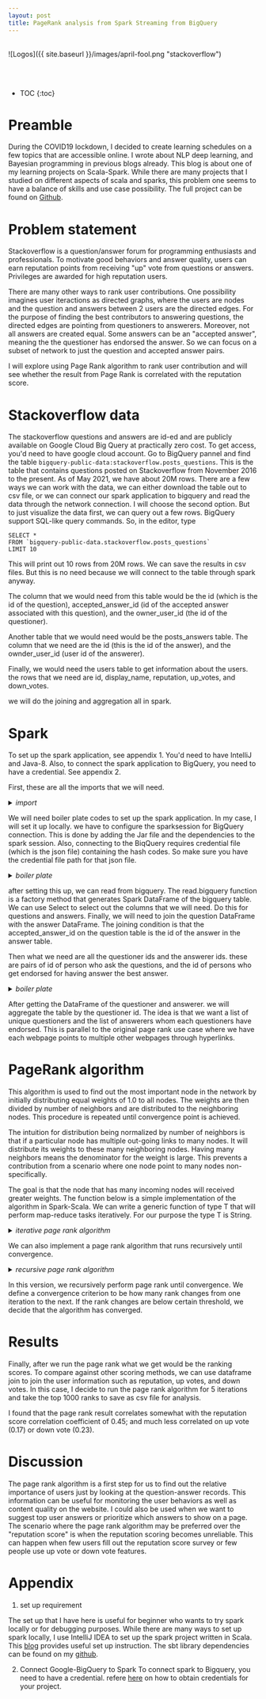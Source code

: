 ```yaml
---
layout: post
title: PageRank analysis from Spark Streaming from BigQuery
---
```


<br>
![Logos]({{ site.baseurl }}/images/april-fool.png "stackoverflow")
<p align="center">
    <font size="4"> </font>
</p>
<br>
<br>

* TOC
{:toc}
# Preamble
During the COVID19 lockdown, I decided to create learning schedules on a few topics that are accessible online. I wrote about NLP deep learning, and Bayesian programming in previous blogs already. This blog is about one of my learning projects on Scala-Spark. While there are many projects that I studied on different aspects of scala and sparks, this problem one seems to have a balance of skills and use case possibility. The full project can be found on [Github](https://github.com/VincentK1991/spark_tutorials/tree/main/bigquery_stream).

# Problem statement
Stackoverflow is a question/answer forum for programming enthusiasts and professionals. To motivate good behaviors and answer quality, users can earn reputation points from receiving "up" vote from questions or answers. Privileges are awarded for high reputation users. 

There are many other ways to rank user contributions. One possibility imagines user iteractions as directed graphs, where the users are nodes and the question and answers between 2 users are the directed edges. For the purpose of finding the best contributors to answering questions, the directed edges are pointing from questioners to answerers. Moreover, not all answers are created equal. Some answers can be an "accepted answer", meaning the the questioner has endorsed the answer. So we can focus on a subset of network to just the question and accepted answer pairs.

I will explore using Page Rank algorithm to rank user contribution and will see whether the result from Page Rank  is correlated with the reputation score. 

# Stackoverflow data

The stackoverflow questions and answers are id-ed and are publicly available on Google Cloud Big Query at practically zero cost. To get access, you'd need to have google cloud account. Go to BigQuery pannel and find the table `bigquery-public-data:stackoverflow.posts_questions`. This is the table that contains questions posted on Stackoverflow from November 2016 to the present. As of May 2021, we have about 20M rows. There are a few ways we can work with the data, we can either download the table out to csv file, or we can connect our spark application to bigquery and read the data through the network connection. I will choose the second option. But to just visualize the data first, we can query out a few rows. BigQuery support SQL-like query commands. So, in the editor, type 

```
SELECT *
FROM `bigquery-public-data.stackoverflow.posts_questions`
LIMIT 10
```

This will print out 10 rows from 20M rows. We can save the results in csv files. But this is no need because we will connect to the table through spark anyway.

The column that we would need from this table would be the id (which is the id of the question), accepted_answer_id (id of the accepted answer associated with this question), and the owner_user_id (the id of the questioner).

Another table that we would need would be the posts_answers table. The column that we need are the id (this is the id of the answer), and the ownder_user_id (user id of the answerer).

Finally, we would need the users table to get information about the users. the rows that we need are id, display_name, reputation, up_votes, and down_votes. 

we will do the joining and aggregation all in spark.

# Spark

To set up the spark application, see appendix 1. You'd need to have IntelliJ and Java-8. Also, to connect the spark application to BigQuery, you need to have a credential. See appendix 2.

First, these are all the imports that we will need.

<details>
<summary>
<i>import </i>
</summary>
<p>
{% highlight scala %}

import org.apache.spark.{SparkConf, SparkContext}
import org.apache.spark.sql.SparkSession
import org.apache.spark.rdd.RDD
import org.apache.spark.sql.functions._
import org.apache.spark.sql._
import com.google.cloud.spark.bigquery._
import scala.collection.mutable
import scala.reflect.ClassTag

{% endhighlight %}  
</p>
</details>

We will need boiler plate codes to set up the spark application. In my case, I will set it up locally. we have to configure the sparksession for BigQuery connection. This is done by adding the Jar file and the dependencies to the spark session. Also, connecting to the BiqQuery requires credential file (which is the json file) containing the hash codes. So make sure you have the credential file path for that json file.

<details>
<summary>
<i>boiler plate </i>
</summary>
<p>
{% highlight scala %}

  val conf: SparkConf = new SparkConf().setMaster("local").setAppName("main")
  val sc: SparkContext = new SparkContext(conf)
  sc.setLogLevel("WARN")
  val spark = SparkSession.builder().config("spark.jars.packages", "com.google.cloud.spark:spark-bigquery-with-dependencies_2.12:0.19.1").getOrCreate
  spark.conf.set("credentialsFile", "src/main/resources/bigquery_stream/credentials2.json")

  import spark.implicits._

{% endhighlight %}  
</p>
</details>

after setting this up, we can read from bigquery. The read.bigquery function is a factory method that generates Spark DataFrame of the bigquery table. We can use Select to select out the columns that we will need. Do this for questions and answers. Finally, we will need to join the question DataFrame with the answer DataFrame. The joining condition is that the accepted_answer_id on the question table is the id of the answer in the answer table. 

Then what we need are all the questioner ids and the answerer ids. these are pairs of id of person who ask the questions, and the id of persons who get endorsed for having answer the best answer. 

<details>
<summary>
<i>boiler plate </i>
</summary>
<p>
{% highlight scala %}
  
  val baseQuery: String = "bigquery-public-data:stackoverflow."
  val resourcePath: String = "src/main/resources/bigquery_stream/"
  val Q: DataFrame = spark.read.bigquery(baseQuery + "posts_questions")
    .select($"id", $"accepted_answer_id", $"owner_user_id")
  val A: DataFrame = spark.read.bigquery(baseQuery + "posts_answers") select($"id", $"owner_user_id")

  val QandA: DataFrame = Q.as("Q")
    .join(A.as("A"), Q("accepted_answer_id") === A("id"))
    .select(
      col("Q.owner_user_id").as("questioner_id"),
      col("A.owner_user_id").as("answerer_id")
      )
    .where(col("Q.owner_user_id").isNotNull && col("A.owner_user_id").isNotNull)

{% endhighlight %}  
</p>
</details>

After getting the DataFrame of the questioner and answerer. we will aggregate the table by the questioner id. The idea is that we want a list of unique questioners and the list of answerers whom each questioners have endorsed. This is parallel to the original page rank use case where we have each webpage points to multiple other webpages through hyperlinks.

# PageRank algorithm

This algorithm is used to find out the most important node in the network by initially distributing equal weights of 1.0 to all nodes. The weights are then divided by number of neighbors and are distributed to the neighboring nodes. This procedure is repeated until convergence point is achieved.

The intuition for distribution being normalized by number of neighbors is that if a particular node has multiple out-going links to many nodes. It will distribute its weights to these many neighboring nodes. Having many neighbors means the denominator for the weight is large. This prevents a contribution from a scenario where one node point to many nodes non-specifically.

The goal is that the node that has many incoming nodes will received greater weights. 
The function below is a simple implementation of the algorithm in Spark-Scala. We can write a generic function of type T that will perform map-reduce tasks iteratively. For our purpose the type T is String. 

<details>
<summary>
<i> iterative page rank algorithm </i>
</summary>
<p>
{% highlight scala %}

  def iterativePageRank[T: ClassTag](df: RDD[(T, Iterable[T])], iter: Int): RDD[(T, Double)] = {
    var ranks: RDD[(T, Double)] = df.mapValues(_ => 1.0)
    for (_ <- 1 to iter) {
      val contribs = df.join(ranks).values.flatMap { case (list, rank) =>
        val size = list.size
        list.map(id => (id, rank / size))
      }
      ranks = contribs.reduceByKey(_ + _).mapValues(0.15 + 0.85 * _)
    }
    ranks
  }

{% endhighlight %}  
</p>
</details>

We can also implement a page rank algorithm that runs recursively until convergence. 

<details>
<summary>
<i> recursive page rank algorithm </i>
</summary>
<p>
{% highlight scala %}

  def pageRank[T: ClassTag](df: RDD[(T, (Iterable[T], Double))]): RDD[(T, (Iterable[T], Double))] = {

    val header: RDD[(T, Iterable[T])] = df.map(x => (x._1, x._2._1))
    val values: RDD[(Iterable[T], Double)] = df.values
    val contribs: RDD[(T, Double)] = values.flatMap{ case (list, rank) =>
      val size = list.size
      list.map(id => (id, rank / size))
    }
    val ranks2: RDD[(T, Double)] =  contribs.reduceByKey(_ + _).mapValues(0.15 + 0.85 * _)
    val result: RDD[(T, (Iterable[T], Double))] = header.join(ranks2)
    result.sortBy(_._2._2)
  }

  @tailrec
  def convergence[T:ClassTag](df:RDD[(T, (Iterable[T], Double))], threshold:Int, iter:Int = 1): (RDD[(T,(Iterable[T], Double))], Int) = {
    val init: RDD[(T,(Iterable[T], Double))] = pageRank(df)
    val subsequent: RDD[(T,(Iterable[T], Double))] = pageRank(init)

    val init_rank: RDD[T] = init.map(x => x._1)
    val subsequent_rank: RDD[T] = subsequent.map(x => x._1)

    val score: RDD[Int] = init_rank.zipShuffle(subsequent_rank).map{
      item:(T,T) => item._1 == item._2
    }.map{
      if(_) 0 else 1}
    val sumScore: Int = score.sum().toInt

    if (iter > 100){
      println("-- running for too long --")
      (subsequent,iter)
    }
    else if (sumScore > threshold){
      println(" -- not converge yet -- ")
      println(" -- run iteration " + iter + 2)
      convergence(subsequent, threshold, iter + 2)
    }
    else (subsequent,iter)
  }

    implicit class RichContext[T](rdd: RDD[T]) {
    def zipShuffle[A](other: RDD[A])(implicit kt: ClassTag[T], vt: ClassTag[A]): RDD[(T, A)] = {
      val otherKeyd: RDD[(Long, A)] = other.zipWithIndex().map { case (n, i) => i -> n }
      val thisKeyed: RDD[(Long, T)] = rdd.zipWithIndex().map { case (n, i) => i -> n }
      val joined = thisKeyed.join(otherKeyd).map(_._2)
      joined
    }
  }

{% endhighlight %}  
</p>
</details>

In this version, we recursively perform page rank until convergence. We define a convergence criterion to be how many rank changes from one iteration to the next. If the rank changes are below certain threshold, we decide that the algorithm has converged.

# Results

Finally, after we run the page rank what we get would be the ranking scores. To compare against other scoring methods, we can use dataframe join to join the user information such as reputation, up votes, and down votes. In this case, I decide to run the page rank algorithm for 5 iterations and take the top 1000 ranks to save as csv file for analysis. 

I found that the page rank result correlates somewhat with the reputation score correlation coefficient of 0.45; and much less correlated on up vote (0.17) or down vote (0.23).

# Discussion

The page rank algorithm is a first step for us to find out the relative importance of users just by looking at the question-answer records. This information can be useful for monitoring the user behaviors as well as content quality on the website. I could also be used when we want to suggest top user answers or prioritize which answers to show on a page. The scenario where the page rank algorithm may be preferred over the "reputation score" is when the reputation scoring becomes unreliable. This can happen when few users fill out the reputation score survey or few people use up vote or down vote features.


# Appendix

1. set up requirement

The set up that I have here is useful for beginner who wants to try spark locally or for debugging purposes. While there are many ways to set up spark locally, I use IntelliJ IDEA to set up the spark project written in Scala. This [blog](https://medium.com/@Sushil_Kumar/setting-up-spark-with-scala-development-environment-using-intellij-idea-b22644f73ef1) provides useful set up instruction. The sbt library dependencies can be found on my [github]().


2. Connect Google-BigQuery to Spark
To connect spark to Bigquery, you need to have a credential. refere [here](https://cloud.google.com/bigquery/docs/authentication/service-account-file) on how to obtain credentials for your project.

